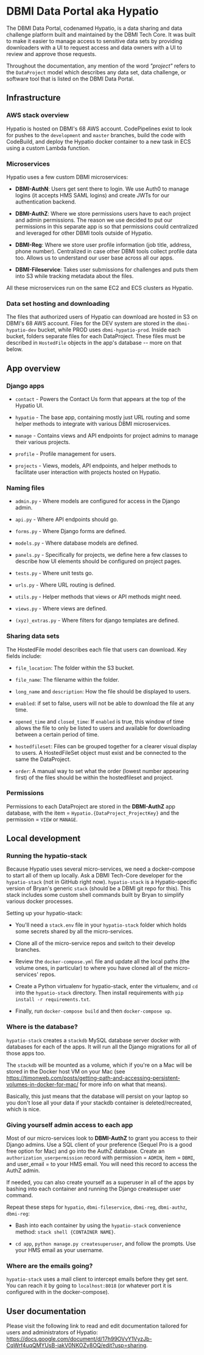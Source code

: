 # DBMI Data Portal aka Hypatio
The DBMI Data Portal, codenamed Hypatio, is a data sharing and data challenge platform built and maintained by the DBMI Tech Core. It was built to make it easier to manage access to sensitive data sets by providing downloaders with a UI to request access and data owners with a UI to review and approve those requests.

Throughout the documentation, any mention of the word *"project"* refers to the `DataProject` model which describes any data set, data challenge, or software tool that is listed on the DBMI Data Portal.

## Infrastructure
### AWS stack overview
Hypatio is hosted on DBMI's 68 AWS account. CodePipelines exist to look for pushes to the `development` and `master` branches, build the code with CodeBuild, and deploy the Hypatio docker container to a new task in ECS using a custom Lambda function.

### Microservices
Hypatio uses a few custom DBMI microservices:

- **DBMI-AuthN**: Users get sent there to login. We use Auth0 to manage logins (it accepts HMS SAML logins) and create JWTs for our authentication backend.

- **DBMI-AuthZ**: Where we store permissions users have to each project and admin permissions. The reason we use decided to put our permissions in this separate app is so that permissions could centralized and leveraged for other DBMI tools outside of Hypatio.

- **DBMI-Reg**: Where we store user profile information (job title, address, phone number). Centralized in case other DBMI tools collect profile data too. Allows us to understand our user base across all our apps.

- **DBMI-Fileservice**: Takes user submissions for challenges and puts them into S3 while tracking metadata about the files.

All these microservices run on the same EC2 and ECS clusters as Hypatio.

### Data set hosting and downloading
The files that authorized users of Hypatio can download are hosted in S3 on DBMI's 68 AWS account. Files for the DEV system are stored in the `dbmi-hypatio-dev` bucket, while PROD uses `dbmi-hypatio-prod`. Inside each bucket, folders separate files for each DataProject. These files must be described in `HostedFile` objects in the app's database -- more on that below.

## App overview
### Django apps
- `contact` - Powers the Contact Us form that appears at the top of the Hypatio UI.

- `hypatio` - The base app, containing mostly just URL routing and some helper methods to integrate with various DBMI microservices.

- `manage` - Contains views and API endpoints for project admins to manage their various projects.

- `profile` - Profile management for users.

- `projects` - Views, models, API endpoints, and helper methods to facilitate user interaction with projects hosted on Hypatio.

### Naming files
- `admin.py` - Where models are configured for access in the Django admin.

- `api.py` - Where API endpoints should go.

- `forms.py` - Where Django forms are defined.

- `models.py` - Where database models are defined.

- `panels.py` - Specifically for projects, we define here a few classes to describe how UI elements should be configured on project pages.

- `tests.py` - Where unit tests go.

- `urls.py` - Where URL routing is defined.

- `utils.py` - Helper methods that views or API methods might need.

- `views.py` - Where views are defined.

- `(xyz)_extras.py` - Where filters for django templates are defined.

### Sharing data sets
The HostedFile model describes each file that users can download. Key fields include:

- `file_location`: The folder within the S3 bucket.

- `file_name`: The filename within the folder.

- `long_name` and `description`: How the file should be displayed to users.

- `enabled`: if set to false, users will not be able to download the file at any time.

- `opened_time` and `closed_time`: If `enabled` is true, this window of time allows the file to only be listed to users and available for downloading between a certain period of time.

- `hostedfileset`: Files can be grouped together for a clearer visual display to users. A HostedFileSet object must exist and be connected to the same the DataProject.

- `order`: A manual way to set what the order (lowest number appearing first) of the files should be within the hostedfileset and project.

### Permissions
Permissions to each DataProject are stored in the **DBMI-AuthZ** app database, with the item = `Hypatio.{DataProject_ProjectKey}` and the permission = `VIEW` or `MANAGE`.

## Local development
### Running the hypatio-stack
Because Hypatio uses several micro-services, we need a docker-compose to start all of them up locally. Ask a DBMI Tech-Core developer for the `hypatio-stack` (not in GitHub right now). `hypatio-stack` is a Hypatio-specific version of Bryan's generic `stack` (should be a DBMI git repo for this). This stack includes some custom shell commands built by Bryan to simplify various docker processes.

Setting up your hypatio-stack:

- You'll need a `stack.env` file in your `hypatio-stack` folder which holds some secrets shared by all the micro-services.

- Clone all of the micro-service repos and switch to their develop branches. 

- Review the `docker-compose.yml` file and update all the local paths (the volume ones, in particular) to where you have cloned all of the micro-services' repos.

- Create a Python virtualenv for hypatio-stack, enter the virtualenv, and `cd` into the `hypatio-stack` directory. Then install requirements with `pip install -r requirements.txt`. 

- Finally, run `docker-compose build` and then `docker-compose up`.

### Where is the database?
`hypatio-stack` creates a `stackdb` MySQL database server docker with databases for each of the apps. It will run all the Django migrations for all of those apps too. 

The `stackdb` will be mounted as a volume, which if you're on a Mac will be stored in the Docker host VM on your Mac (see <https://timonweb.com/posts/getting-path-and-accessing-persistent-volumes-in-docker-for-mac/> for more info on what that means). 

Basically, this just means that the database will persist on your laptop so you don't lose all your data if your stackdb container is deleted/recreated, which is nice.

### Giving yourself admin access to each app
Most of our micro-services look to **DBMI-AuthZ** to grant you access to their Django admins. Use a SQL client of your preference (Sequel Pro is a good free option for Mac) and go into the AuthZ database. Create an `authorization_userpermission` record with permission = `ADMIN`, item = `DBMI`, and user_email = to your HMS email. You will need this record to access the AuthZ admin.

If needed, you can also create yourself as a superuser in all of the apps by bashing into each container and running the Django createsuper user command.

Repeat these steps for `hypatio`, `dbmi-fileservice`, `dbmi-reg`, `dbmi-authz`, `dbmi-reg`:

- Bash into each container by using the `hypatio-stack` convenience method: `stack shell {CONTAINER NAME}`.

- `cd app`, `python manage.py createsuperuser`, and follow the prompts. Use your HMS email as your username.

### Where are the emails going?
`hypatio-stack` uses a mail client to intercept emails before they get sent. You can reach it by going to `localhost:8018` (or whatever port it is configured with in the docker-compose).

## User documentation
Please visit the following link to read and edit documentation tailored for users and administrators of Hypatio: <https://docs.google.com/document/d/17h99OVvY1VyzJb-CqWrf4uqQMYUsB-iakV0NKOZv8OQ/edit?usp=sharing>.